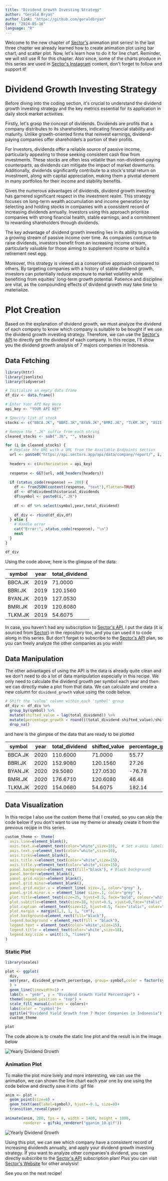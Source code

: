 ```yaml
---
title: "Dividend Growth Investing Strategy"
author: "Gerald Bryan"
author_link: "https://github.com/geraldbryan"
date: "2024-05-16"
language: "R"
---
```


Welcome to the new chapter of [Sector's](https://sectors.app) animation plot series! In the last three chapter we already learned how to create animation plot using bar chart, and scatter plot. Now, let's learn how to do it for line chart. Reminder, we will still use R for this chapter. Also since, some of the charts produce in this series are used in [Sector's Instagram](https://www.instagram.com/sectorsapp/) content, don't forget to follow and support it!

# Dividend Growth Investing Strategy
Before diving into the coding section, it's crucial to understand the dividend growth investing strategy and the key metrics essential for its application in daily stock market activities.

Firstly, let's grasp the concept of dividends. Dividends are profits that a company distributes to its shareholders, indicating financial stability and maturity. Unlike growth-oriented firms that reinvest earnings, dividend-paying companies offer shareholders a portion of their profits.

For investors, dividends offer a reliable source of passive income, particularly appealing to those seeking consistent cash flow from investments. These stocks are often less volatile than non-dividend-paying counterparts, as dividends can mitigate the impact of market downturns. Additionally, dividends significantly contribute to a stock's total return on investment, along with capital appreciation, making them a pivotal element in many portfolios for their income and stability benefits.

Given the numerous advantages of dividends, dividend growth investing has garnered significant respect in the investment realm. This strategy focuses on long-term wealth accumulation and income generation by selecting and holding stocks in companies with a consistent record of increasing dividends annually. Investors using this approach prioritize companies with strong financial health, stable earnings, and a commitment to rewarding shareholders through dividends.

The key advantage of dividend growth investing lies in its ability to provide a growing stream of passive income over time. As companies continue to raise dividends, investors benefit from an increasing income stream, particularly valuable for those aiming to supplement income or build a retirement nest egg.

Moreover, this strategy is viewed as a conservative approach compared to others. By targeting companies with a history of stable dividend growth, investors can potentially reduce exposure to market volatility while benefiting from equities' long-term growth potential. Patience and discipline are vital, as the compounding effects of dividend growth may take time to materialize.

# Plot Creation
Based on the explanation of dividend growth, we must analyze the dividend of each company to know which company is suitable to be bought if we use the dividend growth investing strategy. Therefore, we can use the [Sector's API](https://sectors.app/api) to directly get the dividend of each company. In this recipe, I'll show you the dividend growth analysis of 7 majors companies in Indonesia.

## Data Fetching

```r
library(httr)
library(jsonlite)
library(tidyverse)

# Initialize an empty data frame
df_div <- data.frame()

# Enter Your API Key Here
api_key <- "YOUR API KEY"

# Specify list of stock
stocks <- c("BBCA.JK", "BBRI.JK","BYAN.JK","BMRI.JK", "TLKM.JK", "ASII.JK","BBNI.JK")

# Remove the ".JK" suffix from each string
cleaned_stocks <- sub(".JK", "", stocks)

for (i in cleaned_stocks) {
  # Replace the URL with a URL from the Available Endpoints section
  url <- paste0("https://api.sectors.app/api/data/company/report/", i, "/?sections=dividend")
  
  headers <- c(Authorization = api_key)
  
  response <- GET(url, add_headers(headers))
  
  if (status_code(response) == 200) {
    df <- fromJSON(content(response, "text"),flatten=TRUE)
    df <- df$dividend$historical_dividends
    df$symbol <- paste0(i,".JK")
    
    df <- df %>% select(symbol,year,total_dividend)
    
    df_div <- rbind(df_div,df)
  } else {
    # Handle error
    cat("Error:", status_code(response), "\n")
    next
  }
}

df_div
```

Using the code above, here is the glimpse of the data:

| symbol  | year | total_dividend   |
| ------- | ---- | ---------------- |
| BBCA.JK | 2019 | 71.0000	        |
| BBRI.JK | 2019 | 120.1560	        |
| BYAN.JK | 2019 | 127.0530	        |
| BMRI.JK | 2019 | 120.6080 	    |
| TLKM.JK | 2019 | 54.6075		    |

In case, you haven't had any subscription to [Sector's API](https://sectors.app/api), I put the data (it is sourced from [Sector](https://sectors.app)) in the repository too, and you can used it to code along in this series. But don't forget to subscribe to the [Sector's API](https://sectors.app/api) plan, so you can freely analyze the other companies as you wish!

## Data Manipulation

The other advantages of using the API is the data is already quite clean and we don't need to do a lot of data manipulation especially in this recipe. We only need to calculate the dividend growth per symbol each year and then we can directly make a plot from that data. We can calculate and create a new column for `dividend_growth` value using the code below.

```r
# Shift the 'value' column within each 'symbol' group
df_div <- df_div %>%
  group_by(symbol) %>%
  mutate(shifted_value = lag(total_dividend)) %>% 
  mutate(percentage_growth = round(((total_dividend-shifted_value)/shifted_value)*100,2)) %>% 
  drop_na()
```

and here is the glimpse of the data that are ready to be plotted

| symbol  | year | total_dividend   | shifted_value | percentage_growth |
| ------- | ---- | ---------------- | ------------- | ----------------- |
| BBCA.JK | 2020 | 110.6000 	    | 71.0000	    | 55.77             |
| BBRI.JK | 2020 | 152.9080         | 120.1560	    | 27.26             |
| BYAN.JK | 2020 | 29.5080          | 127.0530	    | -76.78            |
| BMRI.JK | 2020 | 176.6710		    | 120.6080	    | 46.48             |
| TLKM.JK | 2020 | 154.0680 	    | 54.6075	    | 182.14            |

## Data Visualization

In this recipe I also use the custom theme that I created, so you can skip the code below if you don't want to use my theme or already create it from the previous recipe in this series.

```r
custom_theme <- theme(
  axis.line=element_blank(),
  axis.text.x=element_text(color="white",size=10),  # Set x-axis labels to white
  axis.text.y=element_text(color="white",size=10),
  axis.ticks=element_blank(),
  axis.title.x=element_text(color="white",size=15),
  axis.title.y=element_text(color="white",size=15),
  panel.background=element_rect(fill="black"), # Black background
  panel.border=element_blank(),
  panel.grid.major=element_blank(),
  panel.grid.minor=element_blank(),
  panel.grid.major.x = element_line( size=.1, color="grey" ),
  panel.grid.minor.x = element_line( size=.1, color="grey" ),
  plot.title=element_text(size=25, hjust=0.5, face="bold", colour="white", vjust=-1.5, margin=margin(t=2, unit="line")),
  plot.subtitle=element_text(size=18, hjust=0.5, vjust=0,face="italic", color="grey"),
  plot.caption =element_text(size=12, hjust=0.5, face="italic", color="grey"),
  plot.margin = margin(1,1, 1, 1, "cm"),
  plot.background=element_rect(fill="black"),
  legend.background = element_rect(fill = "black"),
  legend.text = element_text(color='white',size=15),
  legend.title = element_text(color='white',size=18),
  legend.key.size = unit(1.5, "lines")
)
```

### Static Plot

```r
library(scales)

plot <- ggplot(
  div,
  aes(year, dividend_growth_percentage, group= symbol,color = factor(symbol))
  ) +
  geom_line(linewidth=1) +
  labs(x = "year", y = "Dividend Growth Yield Percentage") +
  theme(legend.position = "top") +
  scale_fill_manual(values = colors)+
  labs(color = "symbol")+
  ggtitle("Dividend Yield Growth from 7 Major Companies in Indonesia") +
  custom_theme

plot
```

The code above is to create the static line plot and the result is in the image below

![Yearly Dividend Growth](../image/dividend_growth.png)

### Animation Plot
To make the plot more lively and more interesting, we can use the animation, we can shown the line chart each year one by one using the code below and directly save it into .gif file

```r
anim <- plot + 
  geom_point(size=6) +
  geom_text(aes(label=symbol), hjust=-0.1, size=8)+
  transition_reveal(year)
  
animate(anim, 200, fps = 8, width = 1400, height = 1000,
        renderer = gifski_renderer("gganim_10.gif"))
```

![Yearly Dividend Growth](../image/dividend_growth.gif)

Using this plot, we can see which company have a consistent record of increasing dividends annually, and apply your dividend growth investing strategy. If you want to analyze other companies's dividend, you can directly subscribe to the [Sector's API](https://sectors.app/api) subscription plan! Plus you can visit [Sector's Website](https://sectors.app) for other analysis!

See you on the next recipe!
